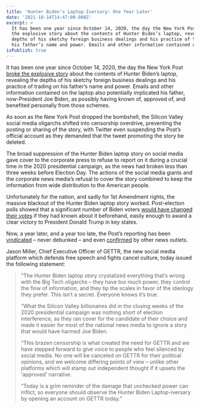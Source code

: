 ```yaml
---
title: 'Hunter Biden’s Laptop-Iversary: One Year Later'
date: '2021-10-14T14:47:00.000Z'
excerpt: >
  It has been one year since October 14, 2020, the day the New York Post broke
  the explosive story about the contents of Hunter Biden’s laptop, revealing the
  depths of his sketchy foreign business dealings and his practice of trading on
  his father’s name and power. Emails and other information contained on the...
isPublish: true
---
```


It has been one year since October 14, 2020, the day the New York Post [broke the explosive story](https://nypost.com/2020/10/14/email-reveals-how-hunter-biden-introduced-ukrainian-biz-man-to-dad/) about the contents of Hunter Biden’s laptop, revealing the depths of his sketchy foreign business dealings and his practice of trading on his father’s name and power. Emails and other information contained on the laptop also potentially implicated his father, now-President Joe Biden, as possibly having known of, approved of, and benefited personally from those schemes.

As soon as the New York Post dropped the bombshell, the Silicon Valley social media oligarchs shifted into censorship overdrive, preventing the posting or sharing of the story, with Twitter even suspending the Post’s official account as they demanded that the tweet promoting the story be deleted.

The broad suppression of the Hunter Biden laptop story on social media gave cover to the corporate press to refuse to report on it during a crucial time in the 2020 presidential campaign, as the news had broken less than three weeks before Election Day. The actions of the social media giants and the corporate news media’s refusal to cover the story combined to keep the information from wide distribution to the American people.

Unfortunately for the nation, and sadly for 1st Amendment rights, the massive blackout of the Hunter Biden laptop story worked. Post-election polls showed that a significant number of Biden voters [would have changed their votes](https://www.washingtonexaminer.com/washington-secrets/medias-hiding-of-hunter-biden-scandal-robbed-trump-of-clear-win-poll) if they had known about it beforehand, easily enough to award a clear victory to President Donald Trump in key states.

Now, a year later, and a year too late, the Post’s reporting has been [vindicated](https://nypost.com/2021/10/12/one-year-later-the-posts-hunter-biden-reporting-is-vindicated-but-still-buried/) – never debunked – and even [confirmed](https://www.foxnews.com/media/politico-hunter-biden-laptop-story-russian-disinformation) by other news outlets.

Jason Miller, Chief Executive Officer of GETTR, the new social media platform which defends free speech and fights cancel culture, today issued the following statement:

> “The Hunter Biden laptop story crystalized everything that’s wrong with the Big Tech oligarchs – they have too much power, they control the flow of information, and they tip the scales in favor of the ideology they prefer. This isn’t a secret. Everyone knows it’s true.
>
> “What the Silicon Valley billionaires did in the closing weeks of the 2020 presidential campaign was nothing short of election interference, as they ran cover for the candidate of their choice and made it easier for most of the national news media to ignore a story that would have harmed Joe Biden.
>
> “This brazen censorship is what created the need for GETTR and we have stepped forward to give voice to people who feel silenced by social media. No one will be canceled on GETTR for their political opinions, and we welcome differing points of view – unlike other platforms which will stamp out independent thought if it upsets the ‘approved’ narrative.
>
> “Today is a grim reminder of the damage that unchecked power can inflict, so everyone should observe the Hunter Biden Laptop-iversary by opening an account on GETTR today.”
